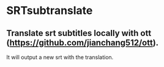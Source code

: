 # SRTsubtranslate
## Translate srt subtitles locally with ott (https://github.com/jianchang512/ott).
It will output a new srt with the translation.
